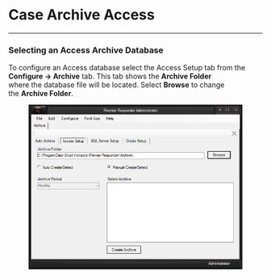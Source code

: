 # Case Archive Access

***

### **Selecting an Access Archive Database**

To configure an Access database select the Access Setup tab from the
**Configure -> Archive** tab.  This tab shows the **Archive Folder**
\
where the database file will be located.  Select **Browse** to change
\
the **Archive Folder**.&#x20;

<figure><img src=".gitbook/assets/Case Archive Access_files/image001.png" alt=""><figcaption></figcaption></figure>
